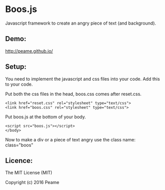 # Boos.js
Javascript framework to create an angry piece of text (and background).

Demo:
--------------
http://peame.github.io/


Setup:
--------------
You need to implement the javascript and css files into your code. Add this to your code.

Put both the css files in the head, boos.css comes after reset.css.

	<link href="reset.css" rel="stylesheet" type="text/css">
	<link href="boos.css" rel="stylesheet" type="text/css">
	
Put boos.js at the bottom of your body.

	<script src="boos.js"></script>
	</body>

Now to make a div or a piece of text angry use the class name:
  class="boos"

Licence:
--------------
The MIT License (MIT)

Copyright (c) 2016 Peame
